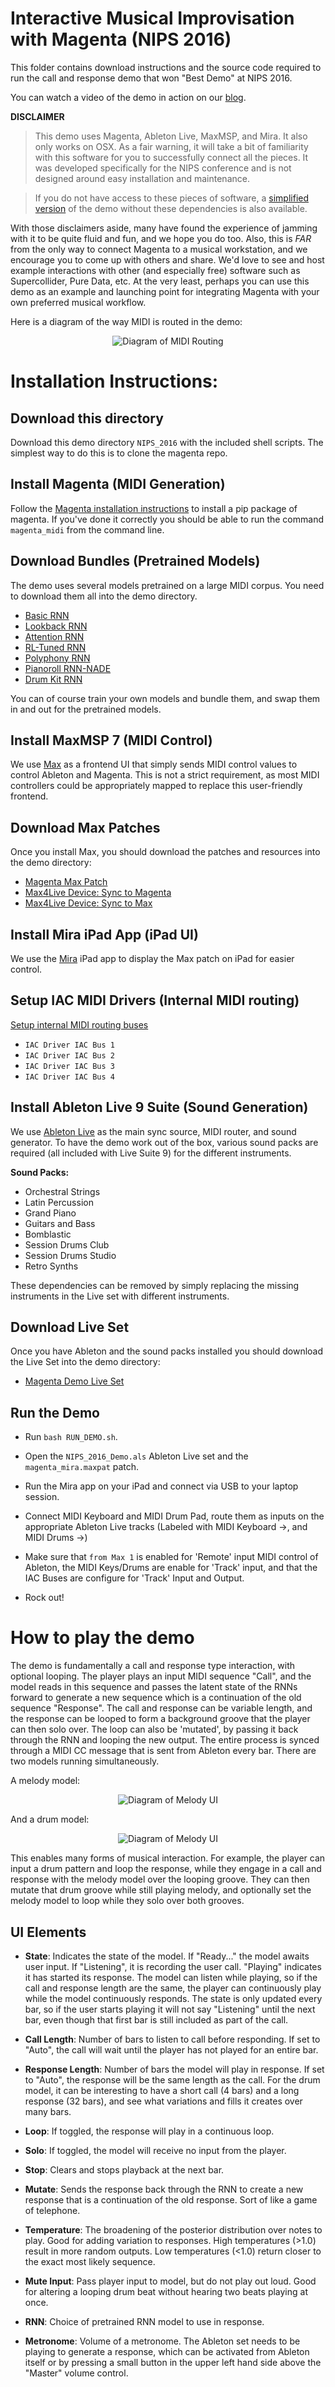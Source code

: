 # Interactive Musical Improvisation with Magenta (NIPS 2016)

This folder contains download instructions and the source code required to run the call and response demo that won "Best Demo" at NIPS 2016.

You can watch a video of the demo in action on our
[blog](https://magenta.tensorflow.org/2016/12/16/nips-demo/).

__DISCLAIMER__
> This demo uses Magenta, Ableton Live, MaxMSP, and Mira. It also only works on OSX. As a fair warning, it will take a bit of familiarity with this software for you to successfully connect all the pieces. It was developed specifically for the NIPS conference and is not designed around easy installation and maintenance.

> If you do not have access to these pieces of software, a
[simplified version](/ai-jam-js) of the demo without these dependencies is also available.

With those disclaimers aside, many have found the experience of jamming with it to be quite fluid and fun, and we hope you do too. Also, this is _FAR_ from the only way to connect Magenta to a musical workstation, and we encourage you to come up with others and share. We'd love to see and host example interactions with other (and especially free) software such as Supercollider, Pure Data, etc. At the very least, perhaps you can use this demo as an example and launching point for integrating Magenta with your own preferred musical workflow.

Here is a diagram of the way MIDI is routed in the demo:

<p align="center">
  <img src="midi_routing.png" alt="Diagram of MIDI Routing"/>
</p>

# Installation Instructions:

## Download this directory

Download this demo directory `NIPS_2016` with the included shell scripts. The simplest way to do this is to clone the magenta repo.


## Install Magenta (MIDI Generation)

Follow the [Magenta installation instructions](https://github.com/tensorflow/magenta) to install a pip package of magenta. If you've done it correctly you should be able to run the command `magenta_midi` from the command line.

## Download Bundles (Pretrained Models)

The demo uses several models pretrained on a large MIDI corpus. You need to download them all into the demo directory.

* [Basic RNN](http://download.magenta.tensorflow.org/models/basic_rnn.mag)
* [Lookback RNN](http://download.magenta.tensorflow.org/models/lookback_rnn.mag)
* [Attention RNN](http://download.magenta.tensorflow.org/models/attention_rnn.mag)
* [RL-Tuned RNN](http://download.magenta.tensorflow.org/models/rl_rnn.mag)
* [Polyphony RNN](http://download.magenta.tensorflow.org/models/polyphony_rnn.mag)
* [Pianoroll RNN-NADE](http://download.magenta.tensorflow.org/models/pianoroll_rnn_nade.mag)
* [Drum Kit RNN](http://download.magenta.tensorflow.org/models/drum_kit_rnn.mag)

You can of course train your own models and bundle them, and swap them in and out for the pretrained models.

## Install MaxMSP 7 (MIDI Control)

We use [Max](https://cycling74.com/) as a frontend UI that simply sends MIDI control values to control Ableton and Magenta. This is not a strict requirement, as most MIDI controllers could be appropriately mapped to replace this user-friendly frontend.

## Download Max Patches

Once you install Max, you should download the patches and resources into the demo directory:

* [Magenta Max Patch](http://download.magenta.tensorflow.org/demos/NIPS_2016/magenta_mira.maxpat)
* [Max4Live Device: Sync to Magenta](http://download.magenta.tensorflow.org/demos/NIPS_2016/SyncCallAndResponse.amxd)
* [Max4Live Device: Sync to Max](http://download.magenta.tensorflow.org/demos/NIPS_2016/SyncCallAndResponseToMax.amxd)


## Install Mira iPad App (iPad UI)

We use the [Mira](https://cycling74.com/products/mira/#.WFIIdKIrJE4) iPad app to display the Max patch on iPad for easier control.

## Setup IAC MIDI Drivers (Internal MIDI routing)

[Setup internal MIDI routing buses](https://help.ableton.com/hc/en-us/articles/209774225-Using-virtual-MIDI-buses-in-Live)
* `IAC Driver IAC Bus 1`
* `IAC Driver IAC Bus 2`
* `IAC Driver IAC Bus 3`
* `IAC Driver IAC Bus 4`

## Install Ableton Live 9 Suite (Sound Generation)

We use [Ableton Live](https://www.ableton.com) as the main sync source, MIDI router, and sound generator. To have the demo work out of the box, various sound packs are required (all included with Live Suite 9) for the different instruments.

__Sound Packs:__
* Orchestral Strings
* Latin Percussion
* Grand Piano
* Guitars and Bass
* Bomblastic
* Session Drums Club
* Session Drums Studio
* Retro Synths

These dependencies can be removed by simply replacing the missing instruments in the Live set with different instruments.

## Download Live Set

Once you have Ableton and the sound packs installed you should download the Live Set into the demo directory:

* [Magenta Demo Live Set](http://download.magenta.tensorflow.org/demos/NIPS_2016/NIPS_2016_Demo.als)


## Run the Demo

* Run `bash RUN_DEMO.sh`.

* Open the `NIPS_2016_Demo.als` Ableton Live set and the `magenta_mira.maxpat` patch.

* Run the Mira app on your iPad and connect via USB to your laptop session.

* Connect MIDI Keyboard and MIDI Drum Pad, route them as inputs on the appropriate Ableton Live tracks (Labeled with MIDI Keyboard ->, and MIDI Drums ->)

* Make sure that `from Max 1` is enabled for 'Remote' input MIDI control of Ableton, the MIDI Keys/Drums are enable for 'Track' input, and that the IAC Buses are configure for 'Track' Input and Output.

* Rock out!

# How to play the demo

The demo is fundamentally a call and response type interaction, with optional looping. The player plays an input MIDI sequence "Call", and the model reads in this sequence and passes the latent state of the RNNs forward to generate a new sequence which is a continuation of the old sequence "Response". The call and response can be variable length, and the response can be looped to form a background groove that the player can then solo over. The loop can also be 'mutated', by passing it back through the RNN and looping the new output. The entire process is synced through a MIDI CC message that is sent from Ableton every bar. There are two models running simultaneously.

A melody model:

<p align="center">
  <img src="melody_layout.png" alt="Diagram of Melody UI"/>
</p>

And a drum model:

<p align="center">
  <img src="drums_layout.png" alt="Diagram of Melody UI"/>
</p>

This enables many forms of musical interaction. For example, the player can input a drum pattern and loop the response, while they engage in a call and response with the melody model over the looping groove. They can then mutate that drum groove while still playing melody, and optionally set the melody model to loop while they solo over both grooves.

## UI Elements

* __State__: Indicates the state of the model. If "Ready..." the model awaits user input. If "Listening", it is recording the user call. "Playing" indicates it has started its response. The model can listen while playing, so if the call and response length are the same, the player can continuously play while the model continuously responds. The state is only updated every bar, so if the user starts playing it will not say "Listening" until the next bar, even though that first bar is still included as part of the call.

* __Call Length__: Number of bars to listen to call before responding. If set to "Auto", the call will wait until the player has not played for an entire bar.

* __Response Length__: Number of bars the model will play in response. If set to "Auto", the response will be the same length as the call. For the drum model, it can be interesting to have a short call (4 bars) and a long response (32 bars), and see what variations and fills it creates over many bars.

* __Loop__: If toggled, the response will play in a continuous loop.

* __Solo__: If toggled, the model will receive no input from the player.

* __Stop__: Clears and stops playback at the next bar.

* __Mutate__: Sends the response back through the RNN to create a new response that is a continuation of the old response. Sort of like a game of telephone.

* __Temperature__: The broadening of the posterior distribution over notes to play. Good for adding variation to responses. High temperatures (>1.0) result in more random outputs. Low temperatures (<1.0) return closer to the exact most likely sequence.

* __Mute Input__: Pass player input to model, but do not play out loud. Good for altering a looping drum beat without hearing two beats playing at once.

* __RNN__: Choice of pretrained RNN model to use in response.

* __Metronome__: Volume of a metronome. The Ableton set needs to be playing to generate a response, which can be activated from Ableton itself or by pressing a small button in the upper left hand side above the "Master" volume control.

